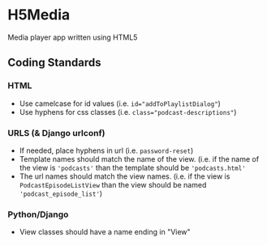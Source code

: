 # H5Media
Media player app written using HTML5


## Coding Standards

### HTML

* Use camelcase for id values (i.e. `id="addToPlaylistDialog"`)
* Use hyphens for css classes (i.e. `class="podcast-descriptions"`)

### URLS (& Django urlconf)

* If needed, place hyphens in url (i.e. `password-reset`)
* Template names should match the name of the view.  (i.e. if the name of the 
view is `'podcasts'` than the template should be `'podcasts.html'`
* The url names should match the view names.  (i.e. if the view is 
`PodcastEpisodeListView` than the view should be named `'podcast_episode_list'`) 

### Python/Django

* View classes should have a name ending in "View"

